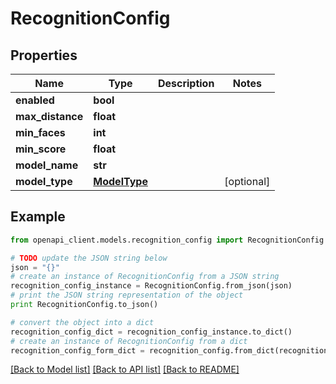 # RecognitionConfig


## Properties
Name | Type | Description | Notes
------------ | ------------- | ------------- | -------------
**enabled** | **bool** |  | 
**max_distance** | **float** |  | 
**min_faces** | **int** |  | 
**min_score** | **float** |  | 
**model_name** | **str** |  | 
**model_type** | [**ModelType**](ModelType.md) |  | [optional] 

## Example

```python
from openapi_client.models.recognition_config import RecognitionConfig

# TODO update the JSON string below
json = "{}"
# create an instance of RecognitionConfig from a JSON string
recognition_config_instance = RecognitionConfig.from_json(json)
# print the JSON string representation of the object
print RecognitionConfig.to_json()

# convert the object into a dict
recognition_config_dict = recognition_config_instance.to_dict()
# create an instance of RecognitionConfig from a dict
recognition_config_form_dict = recognition_config.from_dict(recognition_config_dict)
```
[[Back to Model list]](../README.md#documentation-for-models) [[Back to API list]](../README.md#documentation-for-api-endpoints) [[Back to README]](../README.md)


